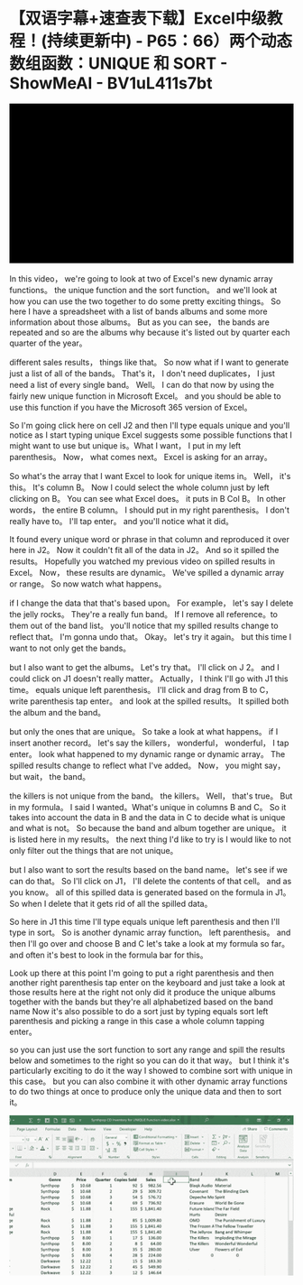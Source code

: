 # 【双语字幕+速查表下载】Excel中级教程！(持续更新中) - P65：66）两个动态数组函数：UNIQUE 和 SORT - ShowMeAI - BV1uL411s7bt

![](img/d555e8fc2ef3f75c24ce7f925c432a31_0.png)

In this video， we're going to look at two of Excel's new dynamic array functions。 the unique function and the sort function。 and we'll look at how you can use the two together to do some pretty exciting things。 So here I have a spreadsheet with a list of bands albums and some more information about those albums。 But as you can see， the bands are repeated and so are the albums why because it's listed out by quarter each quarter of the year。

  different sales results， things like that。 So now what if I want to generate just a list of all of the bands。 That's it， I don't need duplicates， I just need a list of every single band。 Well。 I can do that now by using the fairly new unique function in Microsoft Excel。 and you should be able to use this function if you have the Microsoft 365 version of Excel。

 So I'm going click here on cell J2 and then I'll type equals unique and you'll notice as I start typing unique Excel suggests some possible functions that I might want to use but unique is。What I want， I put in my left parenthesis。 Now， what comes next。 Excel is asking for an array。

 So what's the array that I want Excel to look for unique items in。 Well， it's this。 It's column B。 Now I could select the whole column just by left clicking on B。 You can see what Excel does。 it puts in B Col B。 In other words， the entire B column。 I should put in my right parenthesis。 I don't really have to。 I'll tap enter。 and you'll notice what it did。

 It found every unique word or phrase in that column and reproduced it over here in J2。 Now it couldn't fit all of the data in J2。 And so it spilled the results。 Hopefully you watched my previous video on spilled results in Excel。 Now， these results are dynamic。 We've spilled a dynamic array or range。 So now watch what happens。

 if I change the data that that's based upon。 For example， let's say I delete the jelly rocks。 They're a really fun band。 If I remove all reference。to them out of the band list。 you'll notice that my spilled results change to reflect that。 I'm gonna undo that。 Okay。 let's try it again。 but this time I want to not only get the bands。

 but I also want to get the albums。 Let's try that。 I'll click on J 2。 and I could click on J1 doesn't really matter。 Actually， I think I'll go with J1 this time。 equals unique left parenthesis。 I'll click and drag from B to C， write parenthesis tap enter。 and look at the spilled results。 It spilled both the album and the band。

 but only the ones that are unique。 So take a look at what happens。 if I insert another record。 let's say the killers， wonderful， wonderful， I tap enter。 look what happened to my dynamic range or dynamic array。 The spilled results change to reflect what I've added。 Now， you might say， but wait， the band。

 the killers is not unique from the band。 the killers。 Well， that's true。 But in my formula。 I said I wanted。What's unique in columns B and C。 So it takes into account the data in B and the data in C to decide what is unique and what is not。 So because the band and album together are unique。 it is listed here in my results。 the next thing I'd like to try is I would like to not only filter out the things that are not unique。

 but I also want to sort the results based on the band name。 let's see if we can do that。 So I'll click on J1， I'll delete the contents of that cell。 and as you know。 all of this spilled data is generated based on the formula in J1。 So when I delete that it gets rid of all the spilled data。

 So here in J1 this time I'll type equals unique left parenthesis and then I'll type in sort。 So is another dynamic array function。 left parenthesis。 and then I'll go over and choose B and C let's take a look at my formula so far。 and often it's best to look in the formula bar for this。

Look up there at this point I'm going to put a right parenthesis and then another right parenthesis tap enter on the keyboard and just take a look at those results here at the right not only did it produce the unique albums together with the bands but they're all alphabetized based on the band name Now it's also possible to do a sort just by typing equals sort left parenthesis and picking a range in this case a whole column tapping enter。

 so you can just use the sort function to sort any range and spill the results below and sometimes to the right so you can do it that way。 but I think it's particularly exciting to do it the way I showed to combine sort with unique in this case。 but you can also combine it with other dynamic array functions to do two things at once to produce only the unique data and then to sort it。

![](img/d555e8fc2ef3f75c24ce7f925c432a31_2.png)